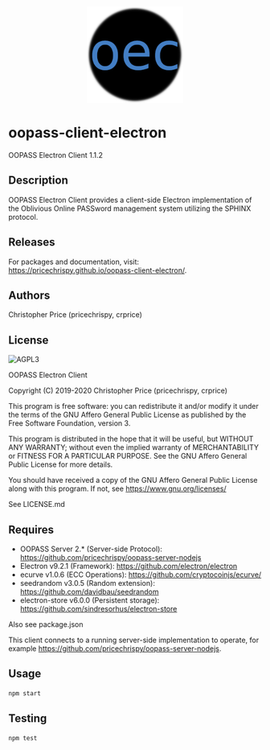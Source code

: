 <p align="center">
    <img src="img/icon.png" alt="OOPASS Electron Client Icon" width="192px"/>
</p>

# oopass-client-electron
OOPASS Electron Client 1.1.2

## Description
OOPASS Electron Client provides a client-side Electron implementation of the Oblivious Online PASSword management system utilizing the SPHINX protocol.

## Releases
For packages and documentation, visit: https://pricechrispy.github.io/oopass-client-electron/.

## Authors
Christopher Price (pricechrispy, crprice)

## License
![AGPL3](https://www.gnu.org/graphics/agplv3-with-text-162x68.png)

OOPASS Electron Client

Copyright (C) 2019-2020  Christopher Price (pricechrispy, crprice)

This program is free software: you can redistribute it and/or modify it under the terms of the GNU Affero General Public License as published by the Free Software Foundation, version 3.

This program is distributed in the hope that it will be useful, but WITHOUT ANY WARRANTY; without even the implied warranty of MERCHANTABILITY or FITNESS FOR A PARTICULAR PURPOSE. See the GNU Affero General Public License for more details.

You should have received a copy of the GNU Affero General Public License along with this program. If not, see <https://www.gnu.org/licenses/>

See LICENSE.md

## Requires
* OOPASS Server 2.* (Server-side Protocol): https://github.com/pricechrispy/oopass-server-nodejs
* Electron v9.2.1 (Framework): https://github.com/electron/electron
* ecurve v1.0.6 (ECC Operations): https://github.com/cryptocoinjs/ecurve/
* seedrandom v3.0.5 (Random extension): https://github.com/davidbau/seedrandom
* electron-store v6.0.0 (Persistent storage): https://github.com/sindresorhus/electron-store

Also see package.json

This client connects to a running server-side implementation to operate, for example https://github.com/pricechrispy/oopass-server-nodejs.

## Usage
```bash
npm start
```

## Testing
```bash
npm test
```
